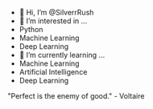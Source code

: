 - 👋 Hi, I’m @SilverrRush
- 👀 I’m interested in ...
-   Python
-   Machine Learning
-   Deep Learning
- 🌱 I’m currently learning ...
-   Machine Learning
-   Artificial Intelligence
-   Deep Learning

"Perfect is the enemy of good." - Voltaire


<!---
SilverrRush/SilverrRush is a ✨ special ✨ repository because its `README.md` (this file) appears on your GitHub profile.
You can click the Preview link to take a look at your changes.
--->
